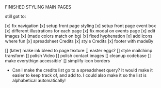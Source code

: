 FINISHED STYLING MAIN PAGES

still got to:

[x] fix navigation
[x] setup front page styling
[x] setup front page event box
[x] different illustrations for each page
[x] fix modal on events page
[x] edit images
[x] (made colors match on bg)
[x] fixed hyphenation
[x] add icons where fun
[x] spreadsheet Credits
[x] style Credits
[x] footer with madeBy


[] (later) make ink bleed to page texture
[] easter eggs?
[] style mailchimp transform
[] polish Video
[] polish contact images
[] cleanup codebase
[] make everythign accessible`
[] simplify icon borders

* Can I make the credits list go to a spreadsheet query? It would make it easier to keep track of, and add to. I could also make it so the list is alphabetical automatically!
